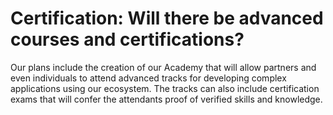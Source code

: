 # Certification: Will there be advanced courses and certifications?

Our plans include the creation of our Academy that will allow partners and even individuals to attend advanced tracks for developing complex applications using our ecosystem. The tracks can also include certification exams that will confer the attendants proof of verified skills and knowledge.
